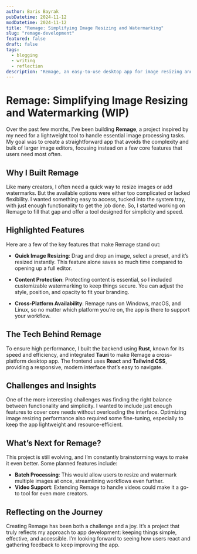 ```yaml
---
author: Baris Bayrak
pubDatetime: 2024-11-12
modDatetime: 2024-11-12
title: "Remage: Simplifying Image Resizing and Watermarking"
slug: "remage-development"
featured: false
draft: false
tags:
  - blogging
  - writing
  - reflection
description: "Remage, an easy-to-use desktop app for image resizing and watermarking."
---
```


# Remage: Simplifying Image Resizing and Watermarking (WIP)

Over the past few months, I’ve been building **Remage**, a project inspired by my need for a lightweight tool to handle essential image processing tasks. My goal was to create a straightforward app that avoids the complexity and bulk of larger image editors, focusing instead on a few core features that users need most often.

## Why I Built Remage

Like many creators, I often need a quick way to resize images or add watermarks. But the available options were either too complicated or lacked flexibility. I wanted something easy to access, tucked into the system tray, with just enough functionality to get the job done. So, I started working on Remage to fill that gap and offer a tool designed for simplicity and speed.

## Highlighted Features

Here are a few of the key features that make Remage stand out:

- **Quick Image Resizing**: Drag and drop an image, select a preset, and it’s resized instantly. This feature alone saves so much time compared to opening up a full editor.
  
- **Content Protection**: Protecting content is essential, so I included customizable watermarking to keep things secure. You can adjust the style, position, and opacity to fit your branding.

- **Cross-Platform Availability**: Remage runs on Windows, macOS, and Linux, so no matter which platform you’re on, the app is there to support your workflow.

## The Tech Behind Remage

To ensure high performance, I built the backend using **Rust**, known for its speed and efficiency, and integrated **Tauri** to make Remage a cross-platform desktop app. The frontend uses **React** and **Tailwind CSS**, providing a responsive, modern interface that’s easy to navigate.

## Challenges and Insights

One of the more interesting challenges was finding the right balance between functionality and simplicity. I wanted to include just enough features to cover core needs without overloading the interface. Optimizing image resizing performance also required some fine-tuning, especially to keep the app lightweight and resource-efficient.

## What’s Next for Remage?

This project is still evolving, and I’m constantly brainstorming ways to make it even better. Some planned features include:

- **Batch Processing**: This would allow users to resize and watermark multiple images at once, streamlining workflows even further.
- **Video Support**: Extending Remage to handle videos could make it a go-to tool for even more creators.

## Reflecting on the Journey

Creating Remage has been both a challenge and a joy. It’s a project that truly reflects my approach to app development: keeping things simple, effective, and accessible. I’m looking forward to seeing how users react and gathering feedback to keep improving the app.

